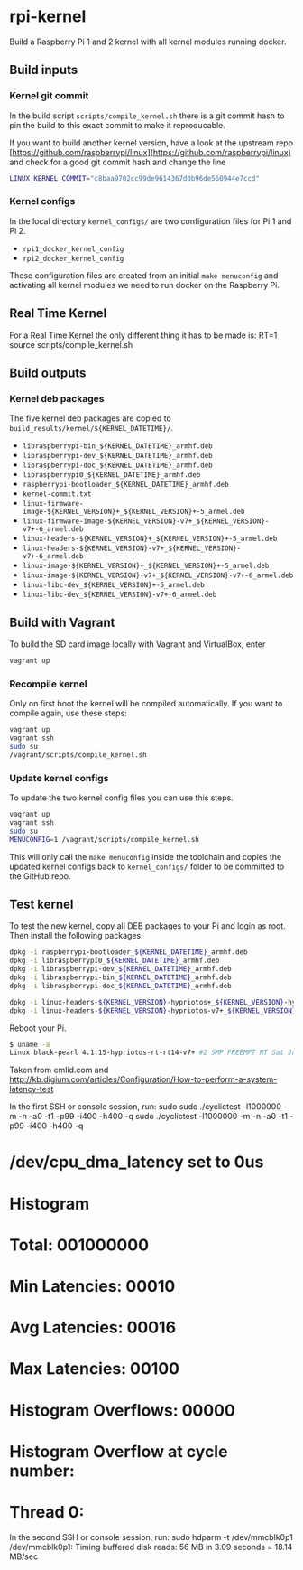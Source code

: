 # rpi-kernel

Build a Raspberry Pi 1 and 2 kernel with all kernel modules running docker.

## Build inputs

### Kernel git commit

In the build script `scripts/compile_kernel.sh` there is a git commit hash to pin the build to this exact commit to make it reproducable.

If you want to build another kernel version, have a look at the upstream repo [https://github.com/raspberrypi/linux](https://github.com/raspberrypi/linux) and check for a good git commit hash and change the line

```bash
LINUX_KERNEL_COMMIT="c8baa9702cc99de9614367d0b96de560944e7ccd"
```

### Kernel configs

In the local directory `kernel_configs/` are two configuration files for Pi 1 and Pi 2.

* `rpi1_docker_kernel_config`
* `rpi2_docker_kernel_config`

These configuration files are created from an initial `make menuconfig` and activating all kernel modules we need to run docker on the Raspberry Pi.


## Real Time Kernel

For a Real Time Kernel the only different thing it has to be made is:
RT=1 source scripts/compile\_kernel.sh

## Build outputs

### Kernel deb packages

The five kernel deb packages are copied to `build_results/kernel/${KERNEL_DATETIME}/`.

* `libraspberrypi-bin_${KERNEL_DATETIME}_armhf.deb`
* `libraspberrypi-dev_${KERNEL_DATETIME}_armhf.deb`
* `libraspberrypi-doc_${KERNEL_DATETIME}_armhf.deb`
* `libraspberrypi0_${KERNEL_DATETIME}_armhf.deb`
* `raspberrypi-bootloader_${KERNEL_DATETIME}_armhf.deb`
* `kernel-commit.txt`
* `linux-firmware-image-${KERNEL_VERSION}+_${KERNEL_VERSION}+-5_armel.deb`
* `linux-firmware-image-${KERNEL_VERSION}-v7+_${KERNEL_VERSION}-v7+-6_armel.deb`
* `linux-headers-${KERNEL_VERSION}+_${KERNEL_VERSION}+-5_armel.deb`
* `linux-headers-${KERNEL_VERSION}-v7+_${KERNEL_VERSION}-v7+-6_armel.deb`
* `linux-image-${KERNEL_VERSION}+_${KERNEL_VERSION}+-5_armel.deb`
* `linux-image-${KERNEL_VERSION}-v7+_${KERNEL_VERSION}-v7+-6_armel.deb`
* `linux-libc-dev_${KERNEL_VERSION}+-5_armel.deb`
* `linux-libc-dev_${KERNEL_VERSION}-v7+-6_armel.deb`

## Build with Vagrant

To build the SD card image locally with Vagrant and VirtualBox, enter

```bash
vagrant up
```

### Recompile kernel

Only on first boot the kernel will be compiled automatically.
If you want to compile again, use these steps:

```bash
vagrant up
vagrant ssh
sudo su
/vagrant/scripts/compile_kernel.sh
```

### Update kernel configs

To update the two kernel config files you can use this steps.

```bash
vagrant up
vagrant ssh
sudo su
MENUCONFIG=1 /vagrant/scripts/compile_kernel.sh
```

This will only call the `make menuconfig` inside the toolchain and copies the updated kernel configs back to `kernel_configs/` folder to be committed to the GitHub repo.

## Test kernel

To test the new kernel, copy all DEB packages to your Pi and login as root.
Then install the following packages:

```bash
dpkg -i raspberrypi-bootloader_${KERNEL_DATETIME}_armhf.deb
dpkg -i libraspberrypi0_${KERNEL_DATETIME}_armhf.deb
dpkg -i libraspberrypi-dev_${KERNEL_DATETIME}_armhf.deb
dpkg -i libraspberrypi-bin_${KERNEL_DATETIME}_armhf.deb
dpkg -i libraspberrypi-doc_${KERNEL_DATETIME}_armhf.deb

dpkg -i linux-headers-${KERNEL_VERSION}-hypriotos+_${KERNEL_VERSION}-hypriotos+-1_armhf.deb
dpkg -i linux-headers-${KERNEL_VERSION}-hypriotos-v7+_${KERNEL_VERSION}-hypriotos-v7+-2_armhf.deb
```

Reboot your Pi.

```bash
$ uname -a
Linux black-pearl 4.1.15-hypriotos-rt-rt14-v7+ #2 SMP PREEMPT RT Sat Jan 9 21:09:05 CET 2016 armv7l GNU/Linux
```
Taken from emlid.com and http://kb.digium.com/articles/Configuration/How-to-perform-a-system-latency-test

In the first SSH or console session, run: sudo sudo ./cyclictest -l1000000 -m -n -a0 -t1 -p99 -i400 -h400 -q
sudo ./cyclictest -l1000000 -m -n -a0 -t1 -p99 -i400 -h400 -q
# /dev/cpu_dma_latency set to 0us
# Histogram

# Total: 001000000
# Min Latencies: 00010
# Avg Latencies: 00016
# Max Latencies: 00100
# Histogram Overflows: 00000
# Histogram Overflow at cycle number:
# Thread 0:

In the second SSH or console session, run: sudo hdparm -t /dev/mmcblk0p1
/dev/mmcblk0p1:
 Timing buffered disk reads:  56 MB in  3.09 seconds =  18.14 MB/sec
